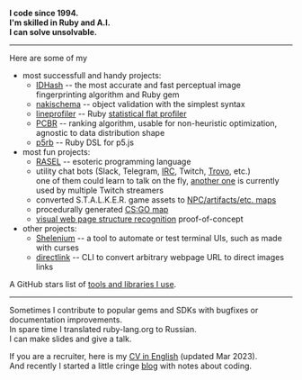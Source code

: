 **I code since 1994.  
I'm skilled in Ruby and A.I.  
I can solve unsolvable.**

---

Here are some of my  
* most successfull and handy projects:
  * [IDHash](https://github.com/Nakilon/dhash-vips) -- the most accurate and fast perceptual image fingerprinting algorithm and Ruby gem
  * [nakischema](https://github.com/Nakilon/nakischema) -- object validation with the simplest syntax
  * [lineprofiler](https://github.com/Nakilon/lineprofiler) -- Ruby [statistical flat profiler](https://en.wikipedia.org/wiki/Profiling_(computer_programming)#Statistical_profilers)
  * [PCBR](https://github.com/Nakilon/pcbr) -- ranking algorithm, usable for non-heuristic optimization, agnostic to data distribution shape
  * [p5rb](https://github.com/Nakilon/p5rb) -- Ruby DSL for p5.js
* most fun projects:
  * [RASEL](https://github.com/Nakilon/rasel) -- esoteric programming language
  * utility chat bots (Slack, Telegram, [IRC](https://github.com/Nakilon/nakiircbot), Twitch, [Trovo](https://github.com/Nakilon/trovobot), etc.)  
    one of them could learn to talk on the fly, [another one](https://about.velik-bot.nakilon.su/) is currently used by multiple Twitch streamers
  * converted S.T.A.L.K.E.R. game assets to [NPC/artifacts/etc. maps](https://github.com/Nakilon/stalker-maps)
  * procedurally generated [CS:GO map](https://www.reddit.com/r/GlobalOffensive/comments/84n44v/made_aim_and_de_maps_that_are_randomly_generated/)
  * [visual web page structure recognition](https://github.com/Nakilon/pagerecognizer) proof-of-concept
* other projects:
  * [Shelenium](https://github.com/Nakilon/shelenium) -- a tool to automate or test terminal UIs, such as made with curses
  * [directlink](https://github.com/Nakilon/directlink) -- CLI to convert arbitrary webpage URL to direct images links

A GitHub stars list of [tools and libraries I use](https://github.com/stars/Nakilon/lists/my-stack).

---

Sometimes I contribute to popular gems and SDKs with bugfixes or documentation improvements.  
In spare time I translated ruby-lang.org to Russian.  
I can make slides and give a talk.

If you are a recruiter, here is my [CV in English](https://storage.yandexcloud.net/unversioned.www.nakilon.pro/VictorMaslov_CV2023mar_en.pdf) (updated Mar 2023).  
And recently I started a little cringe [blog](https://nakilon.bearblog.dev/blog/) with notes about coding.
